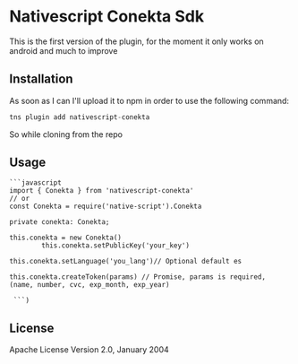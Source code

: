 # Nativescript Conekta Sdk

This is the first version of the plugin, for the moment it only works on android and much to improve

## Installation

As soon as I can I'll upload it to npm in order to use the following command:

```javascript
tns plugin add nativescript-conekta
```
So while cloning from the repo
## Usage 


	
	```javascript
    import { Conekta } from 'nativescript-conekta'
    // or 
    const Conekta = require('native-script').Conekta
    
    private conekta: Conekta;
    
    this.conekta = new Conekta()
            this.conekta.setPublicKey('your_key')
            
    this.conekta.setLanguage('you_lang')// Optional default es
    
    this.conekta.createToken(params) // Promise, params is required, (name, number, cvc, exp_month, exp_year)
    
     ```)
    
## License

Apache License Version 2.0, January 2004
